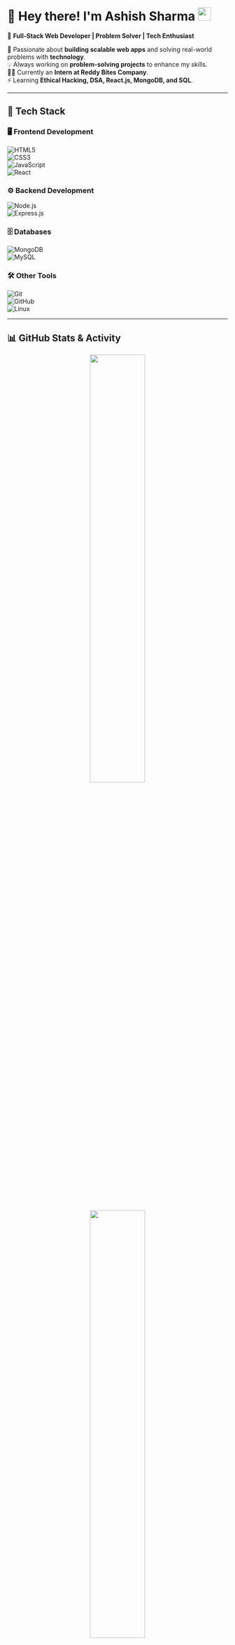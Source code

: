 

# **🌟 Hey there! I'm Ashish Sharma** <img src="https://media.giphy.com/media/hvRJCLFzcasrR4ia7z/giphy.gif" width="30px">  

🚀 **Full-Stack Web Developer | Problem Solver | Tech Enthusiast**  

🎯 Passionate about **building scalable web apps** and solving real-world problems with **technology**.  
💡 Always working on **problem-solving projects** to enhance my skills.  
👨‍💻 Currently an **Intern at Reddy Bites Company**.  
⚡ Learning **Ethical Hacking, DSA, React.js, MongoDB, and SQL**.  

---

## **🚀 Tech Stack**  

### 🖥️ **Frontend Development**  
![HTML5](https://img.shields.io/badge/HTML5-%23E34F26.svg?style=flat-square&logo=html5&logoColor=white)  
![CSS3](https://img.shields.io/badge/CSS3-%231572B6.svg?style=flat-square&logo=css3&logoColor=white)  
![JavaScript](https://img.shields.io/badge/JavaScript-%23F7DF1E.svg?style=flat-square&logo=javascript&logoColor=black)  
![React](https://img.shields.io/badge/React-%2361DAFB.svg?style=flat-square&logo=react&logoColor=black)  

### ⚙️ **Backend Development**  
![Node.js](https://img.shields.io/badge/Node.js-%2343853D.svg?style=flat-square&logo=node.js&logoColor=white)  
![Express.js](https://img.shields.io/badge/Express.js-%23000000.svg?style=flat-square&logo=express&logoColor=white)  

### 🗄️ **Databases**  
![MongoDB](https://img.shields.io/badge/MongoDB-%2347A248.svg?style=flat-square&logo=mongodb&logoColor=white)  
![MySQL](https://img.shields.io/badge/MySQL-%2300758F.svg?style=flat-square&logo=mysql&logoColor=white)  

### 🛠 **Other Tools**  
![Git](https://img.shields.io/badge/Git-%23F05032.svg?style=flat-square&logo=git&logoColor=white)  
![GitHub](https://img.shields.io/badge/GitHub-%23181717.svg?style=flat-square&logo=github&logoColor=white)  
![Linux](https://img.shields.io/badge/Linux-%23FCC624.svg?style=flat-square&logo=linux&logoColor=black)  

---

## **📊 GitHub Stats & Activity**  

<p align="center">
  <img src="https://github-readme-stats.vercel.app/api?username=ashish1332005&show_icons=true&theme=radical" width="50%">
  <img src="https://github-readme-streak-stats.herokuapp.com/?user=ashish1332005&theme=radical" width="50%">
</p>

---

## **🔥 Fun Animations**  
<p align="center">
  <img src="https://readme-typing-svg.herokuapp.com?font=Fira+Code&weight=600&size=22&pause=1000&color=F7F7F7&center=true&vCenter=true&width=435&lines=Full-Stack+Web+Developer!;Passionate+Problem+Solver!;Learning+New+Things+Everyday!" />
</p>

<p align="center">
  <img src="https://media.giphy.com/media/qgQUggAC3Pfv687qPC/giphy.gif" width="50%">
</p>

---

## **📬 Let's Connect!**  
📧 **Email**: [ashishsharma01710171@gmail.com](mailto:ashishsharma01710171@gmail.com)  
🔗 **LinkedIn**: [linkedin.com/in/ashishsharma](https://www.linkedin.com/in/ashishsharma)  
🐙 **GitHub**: [github.com/ashish1332005](https://github.com/ashish1332005)  

---

### 🚀 **Star ⭐ my repositories if you like my work!**  

---

### 🎨 **How to Use This?**  
1️⃣ Create a **repository** named exactly **`ashish1332005`**  
2️⃣ Add a **README.md** file to it  
3️⃣ Paste this markdown and commit! 🎉  

This will make your **GitHub profile super attractive**! 🚀🔥  

Let me know if you want **more modifications!** 😊
